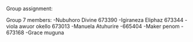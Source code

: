Group assignment:

Group 7 members:
-Nubuhoro Divine 673390 
-Igiraneza Eliphaz 673344 
-viola awuor okello 673013 
-Manuela Atuhurire -665404
-Maker penom - 673168 
-Grace muguna 
